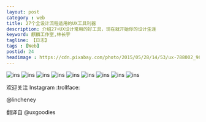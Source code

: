 ```yaml
---
layout: post
category : web
title: 27个全设计流程适用的UX工具利器
description: 介绍27+UX设计常用的好工具，现在就开始你的设计生涯
keyword: 麒麟工作室,林长宇
tagline: 【日志】
tags : [Web]
postid: 24
headimage : https://cdn.pixabay.com/photo/2015/05/28/14/53/ux-788002_960_720.jpg
---
```


![ins](/images/2019/20191225/page1.png)
![ins](/images/2019/20191225/page2.png)
![ins](/images/2019/20191225/page3.png)
![ins](/images/2019/20191225/page4.png)
![ins](/images/2019/20191225/page5.png)
![ins](/images/2019/20191225/page6.png)
![ins](/images/2019/20191225/page7.png)
![ins](/images/2019/20191225/page8.png)
![ins](/images/2019/20191225/page9.png)

欢迎关注 Instagram :trollface:

@lincheney

翻译自 @uxgoodies

